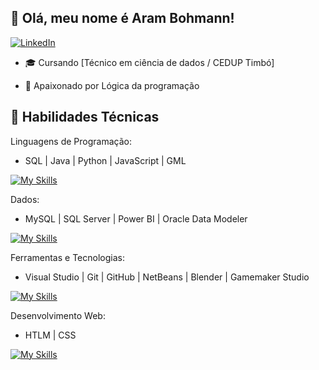 ## 👋  Olá, meu nome é Aram Bohmann!
[![LinkedIn](https://img.shields.io/badge/LinkedIn-blue?logo=linkedin)](https://www.linkedin.com/in/aram-luz-1b0ab1321/)

- 🎓 Cursando [Técnico em ciência de dados / CEDUP Timbó]
<!-- - 💻 Técnico em ciência de dados -->
- 🌱 Apaixonado por Lógica da programação

## 🚀 Habilidades Técnicas

Linguagens de Programação:
- SQL | Java | Python | JavaScript | GML

[![My Skills](https://skillicons.dev/icons?i=java,javascript,python)](https://skillicons.dev)

Dados: 
- MySQL | SQL Server | Power BI | Oracle Data Modeler

[![My Skills](https://skillicons.dev/icons?i=mysql)](https://skillicons.dev)

Ferramentas e Tecnologias: 
- Visual Studio | Git | GitHub | NetBeans | Blender | Gamemaker Studio

[![My Skills](https://skillicons.dev/icons?i=git,github,visualstudio,gamemakerstudio,blender)](https://skillicons.dev)

Desenvolvimento Web:
- HTLM | CSS

[![My Skills](https://skillicons.dev/icons?i=html,css)](https://skillicons.dev)
  

